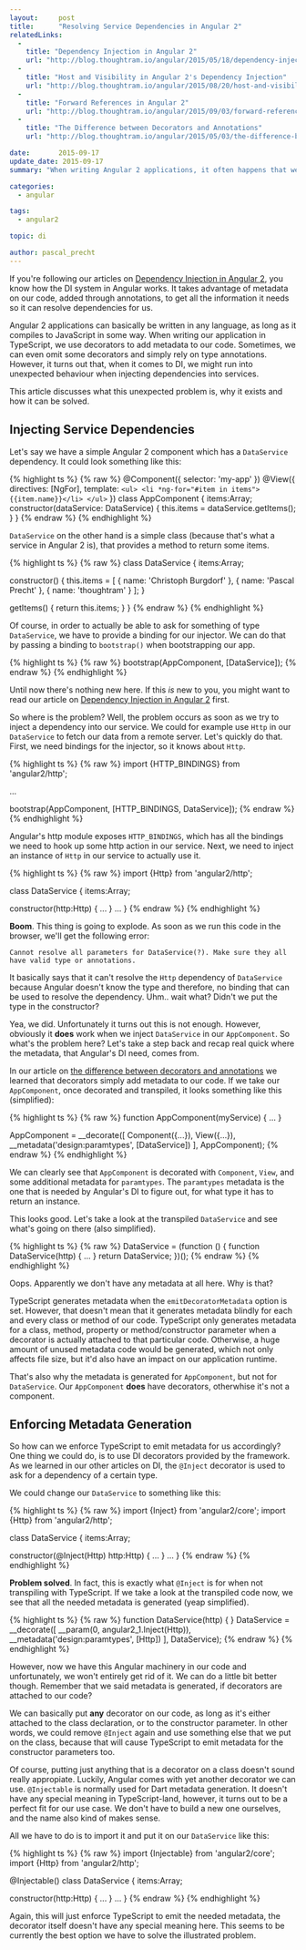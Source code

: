 ```yaml
---
layout:     post
title:      "Resolving Service Dependencies in Angular 2"
relatedLinks:
  -
    title: "Dependency Injection in Angular 2"
    url: "http://blog.thoughtram.io/angular/2015/05/18/dependency-injection-in-angular-2.html"
  -
    title: "Host and Visibility in Angular 2's Dependency Injection"
    url: "http://blog.thoughtram.io/angular/2015/08/20/host-and-visibility-in-angular-2-dependency-injection.html"
  -
    title: "Forward References in Angular 2"
    url: "http://blog.thoughtram.io/angular/2015/09/03/forward-references-in-angular-2.html"
  -
    title: "The Difference between Decorators and Annotations"
    url: "http://blog.thoughtram.io/angular/2015/05/03/the-difference-between-annotations-and-decorators.html"

date:       2015-09-17
update_date: 2015-09-17
summary: "When writing Angular 2 applications, it often happens that we build services that depend on other service instances. In our previous articles, we learned about the Dependency Injection system in Angular 2 and how it works. However, it turns out that we might run into unexpected behaviour when injecting service dependencies. This article details how to do it right."

categories:
  - angular

tags:
  - angular2

topic: di

author: pascal_precht
---
```


If you're following our articles on [Dependency Injection in Angular 2](http://blog.thoughtram.io/angular/2015/05/18/dependency-injection-in-angular-2.html), you know how the DI system in Angular works. It takes advantage of metadata on our code, added through annotations, to get all the information it needs so it can resolve dependencies for us.

Angular 2 applications can basically be written in any language, as long as it compiles to JavaScript in some way. When writing our application in TypeScript, we use decorators to add metadata to our code. Sometimes, we can even omit some decorators and simply rely on type annotations. However, it turns out that, when it comes to DI, we might run into unexpected behaviour when injecting dependencies into services.

This article discusses what this unexpected problem is, why it exists and how it can be solved.

## Injecting Service Dependencies

Let's say we have a simple Angular 2 component which has a `DataService` dependency. It could look something like this:

{% highlight ts %}
{% raw %}
@Component({
  selector: 'my-app'
})
@View({
  directives: [NgFor],
  template: `
    <ul>
      <li *ng-for="#item in items">{{item.name}}</li>
    </ul>
  `
})
class AppComponent {
  items:Array<any>;
  constructor(dataService: DataService) {
    this.items = dataService.getItems();
  }
}
{% endraw %}
{% endhighlight %}

`DataService` on the other hand is a simple class (because that's what a service in Angular 2 is), that provides a method to return some items.

{% highlight ts %}
{% raw %}
class DataService {
  items:Array<any>;

  constructor() {
    this.items = [
      { name: 'Christoph Burgdorf' },
      { name: 'Pascal Precht' },
      { name: 'thoughtram' }
    ];
  }

  getItems() {
    return this.items;
  }
}
{% endraw %}
{% endhighlight %}

Of course, in order to actually be able to ask for something of type `DataService`, we have to provide a binding for our injector. We can do that by passing a binding to `bootstrap()` when bootstrapping our app.

{% highlight ts %}
{% raw %}
bootstrap(AppComponent, [DataService]);
{% endraw %}
{% endhighlight %}

Until now there's nothing new here. If this *is* new to you, you might want to read our article on [Dependency Injection in Angular 2](http://blog.thoughtram.io/angular/2015/05/18/dependency-injection-in-angular-2.html) first.

So where is the problem? Well, the problem occurs as soon as we try to inject a dependency into our service. We could for example use `Http` in our `DataService` to fetch our data from a remote server. Let's quickly do that. First, we need bindings for the injector, so it knows about `Http`.

{% highlight ts %}
{% raw %}
import {HTTP_BINDINGS} from 'angular2/http';

...

bootstrap(AppComponent, [HTTP_BINDINGS, DataService]);
{% endraw %}
{% endhighlight %}

Angular's http module exposes `HTTP_BINDINGS`, which has all the bindings we need to hook up some http action in our service. Next, we need to inject an instance of `Http` in our service to actually use it.

{% highlight ts %}
{% raw %}
import {Http} from 'angular2/http';

class DataService {
  items:Array<any>;

  constructor(http:Http) {
    ...
  }
  ...
}
{% endraw %}
{% endhighlight %}

**Boom**. This thing is going to explode. As soon as we run this code in the browser, we'll get the following error:

```
Cannot resolve all parameters for DataService(?). Make sure they all have valid type or annotations.
```

It basically says that it can't resolve the `Http` dependency of `DataService` because Angular doesn't know the type and therefore, no binding that can be used to resolve the dependency. Uhm.. wait what? Didn't we put the type in the constructor?

Yea, we did. Unfortunately it turns out this is not enough. However, obviously it **does** work when we inject `DataService` in our `AppComponent`. So what's the problem here? Let's take a step back and recap real quick where the metadata, that Angular's DI need, comes from.

In our article on [the difference between decorators and annotations](http://blog.thoughtram.io/angular/2015/05/03/the-difference-between-annotations-and-decorators.html) we learned that decorators simply add metadata to our code. If we take our `AppComponent`, once decorated and transpiled, it looks something like this (simplified):

{% highlight ts %}
{% raw %}
function AppComponent(myService) {
  ...
}

AppComponent = __decorate([
  Component({...}),
  View({...}), 
  __metadata('design:paramtypes', [DataService])
], AppComponent);
{% endraw %}
{% endhighlight %}

We can clearly see that `AppComponent` is decorated with `Component`, `View`, and some additional metadata for `paramtypes`. The `paramtypes` metadata is the one that is needed by Angular's DI to figure out, for what type it has to return an instance.

This looks good. Let's take a look at the transpiled `DataService` and see what's going on there (also simplified).

{% highlight ts %}
{% raw %}
DataService = (function () {
  function DataService(http) {
    ...
  }
  return DataService;
})();
{% endraw %}
{% endhighlight %}

Oops. Apparently we don't have any metadata at all here. Why is that?

TypeScript generates metadata when the `emitDecoratorMetadata` option is set. However, that doesn't mean that it generates metadata blindly for each and every class or method of our code. TypeScript only generates metadata for a class, method, property or method/constructor parameter when a decorator is actually attached to that particular code. Otherwise, a huge amount of unused metadata code would be generated, which not only affects file size, but it'd also have an impact on our application runtime.

That's also why the metadata is generated for `AppComponent`, but not for `DataService`. Our `AppComponent` **does** have decorators, otherwhise it's not a component.

## Enforcing Metadata Generation

So how can we enforce TypeScript to emit metadata for us accordingly? One thing we could do, is to use DI decorators provided by the framework. As we learned in our other articles on DI, the `@Inject` decorator is used to ask for a dependency of a certain type. 

We could change our `DataService` to something like this:

{% highlight ts %}
{% raw %}
import {Inject} from 'angular2/core';
import {Http} from 'angular2/http';

class DataService {
  items:Array<any>;

  constructor(@Inject(Http) http:Http) {
    ...
  }
  ...
}
{% endraw %}
{% endhighlight %}

**Problem solved**. In fact, this is exactly what `@Inject` is for when not transpiling with TypeScript. If we take a look at the transpiled code now, we see that all the needed metadata is generated (yeap simplified).

{% highlight ts %}
{% raw %}
function DataService(http) {
}
DataService = __decorate([
  __param(0, angular2_1.Inject(Http)), 
  __metadata('design:paramtypes', [Http])
], DataService);
{% endraw %}
{% endhighlight %}

However, now we have this Angular machinery in our code and unfortunately, we won't entirely get rid of it. We can do a little bit better though. Remember that we said metadata is generated, if decorators are attached to our code?

We can basically put **any** decorator on our code, as long as it's either attached to the class declaration, or to the constructor parameter. In other words, we could remove `@Inject` again and use something else that we put on the class, because that will cause TypeScript to emit metadata for the constructor parameters too.

Of course, putting just anything that is a decorator on a class doesn't sound really appropiate. Luckily, Angular comes with yet another decorator we can use. `@Injectable` is normally used for Dart metadata generation. It doesn't have any special meaning in TypeScript-land, however, it turns out to be a perfect fit for our use case. We don't have to build a new one ourselves, and the name also kind of makes sense.

All we have to do is to import it and put it on our `DataService` like this:

{% highlight ts %}
{% raw %}
import {Injectable} from 'angular2/core';
import {Http} from 'angular2/http';

@Injectable()
class DataService {
  items:Array<any>;

  constructor(http:Http) {
    ...
  }
  ...
}
{% endraw %}
{% endhighlight %}

Again, this will just enforce TypeScript to emit the needed metadata, the decorator itself doesn't have any special meaning here. This seems to be currently the best option we have to solve the illustrated problem.
